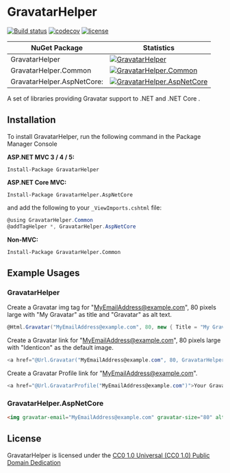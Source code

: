 GravatarHelper
==============

[![Build status](https://ci.appveyor.com/api/projects/status/s5c2q3ubjyaih8rl/branch/master?svg=true)](https://ci.appveyor.com/project/jkommer/gravatarhelper/branch/master)
[![codecov](https://codecov.io/gh/jkommer/GravatarHelper/branch/master/graph/badge.svg)](https://codecov.io/gh/jkommer/GravatarHelper)
[![license](https://img.shields.io/github/license/jkommer/gravatarhelper.svg)](https://creativecommons.org/publicdomain/zero/1.0/)

| NuGet Package              | Statistics                                                                                                                                         |
| -------------------------- | ---------------------------------------------------------------------------------------------------------------------------------------------------|
| GravatarHelper             | [![GravatarHelper](https://buildstats.info/nuget/GravatarHelper)](https://www.nuget.org/packages/GravatarHelper/)                                  |
| GravatarHelper.Common      | [![GravatarHelper.Common](https://buildstats.info/nuget/GravatarHelper.Common)](https://www.nuget.org/packages/GravatarHelper.Common/)             |
| GravatarHelper.AspNetCore: | [![GravatarHelper.AspNetCore](https://buildstats.info/nuget/GravatarHelper.AspNetCore)](https://www.nuget.org/packages/GravatarHelper.AspNetCore/) |

A set of libraries providing Gravatar support to .NET and .NET Core .

## Installation

To install GravatarHelper, run the following command in the Package Manager Console

**ASP.NET MVC 3 / 4 / 5:**

```console
Install-Package GravatarHelper
```

**ASP.NET Core MVC:**

```console
Install-Package GravatarHelper.AspNetCore
```

and add the following to your `_ViewImports.cshtml` file:

```csharp
@using GravatarHelper.Common
@addTagHelper *, GravatarHelper.AspNetCore
```

**Non-MVC:**

```console
Install-Package GravatarHelper.Common
```

## Example Usages

### GravatarHelper

Create a Gravatar img tag for "MyEmailAddress@example.com", 80 pixels large with "My Gravatar" as title  and "Gravatar" as alt text.

```csharp
@Html.Gravatar("MyEmailAddress@example.com", 80, new { Title = "My Gravatar", Alt = "Gravatar" })
```

Create a Gravatar link for "MyEmailAddress@example.com", 80 pixels large with "Identicon" as the default image.

```csharp
<a href="@Url.Gravatar("MyEmailAddress@example.com", 80, GravatarHelper.DefaultImageIdenticon)">Your Gravatar</a>
```

Create a Gravatar Profile link for "MyEmailAddress@example.com".
  
```csharp 
<a href="@Url.GravatarProfile("MyEmailAddress@example.com")">Your Gravatar Profile</a>
```

### GravatarHelper.AspNetCore

```Html
<img gravatar-email="MyEmailAddress@example.com" gravatar-size="80" alt="My Gravatar" />
```

## License

GravatarHelper is licensed under the [CC0 1.0 Universal (CC0 1.0) Public Domain Dedication][1]

[1]: http://creativecommons.org/publicdomain/zero/1.0/
